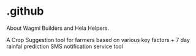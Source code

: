 # .github
About Wagmi Builders and Hela Helpers.

A Crop Suggestion tool for farmers based on various key factors + 7 day rainfal prediction SMS notification service tool
